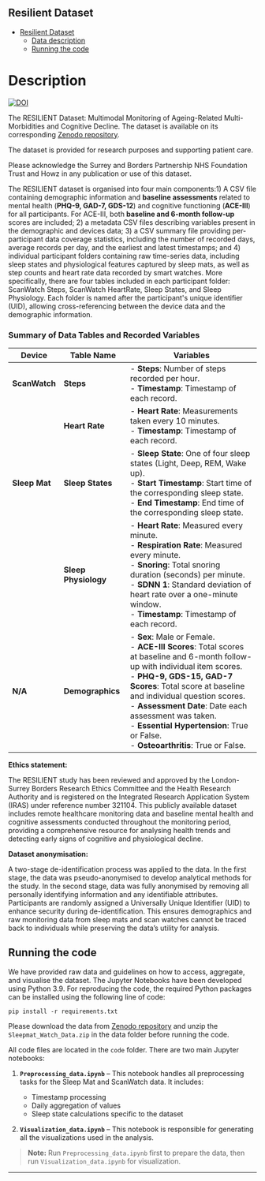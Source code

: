 ## Resilient Dataset

- [Resilient Dataset](#description)
  * [Data description](#description)
  * [Running the code](#running-the-code)
  
# Description
[![DOI](https://zenodo.org/badge/DOI/10.5281/zenodo.16755408.svg)]([https://doi.org/10.5281/zenodo.16755408]) 
<br/>

The RESILIENT Dataset: Multimodal Monitoring of Ageing-Related Multi-Morbidities and Cognitive Decline.
The dataset is available on its corresponding [Zenodo repository](https://doi.org/10.5281/zenodo.15045662).
<!--The full description of this dataset is published in Nature Scientific Data: [paper](https://doi.org/10.1038/s41597-023-02519-y)-->

The dataset is provided for research purposes and supporting patient care. 

Please acknowledge the Surrey and Borders Partnership NHS Foundation Trust and Howz in any publication or use of this dataset. 

The RESILIENT dataset is organised into four main components:1) A CSV file containing demographic information and **baseline assessments** related to mental health (**PHQ-9, GAD-7, GDS-12**) and cognitive functioning (**ACE-III**) for all participants. For ACE-III, both **baseline and 6-month follow-up** scores are included; 2) a metadata CSV files describing variables present in the demographic and devices data; 3) a CSV summary file providing per-participant data coverage statistics, including the number of recorded days, average records per day, and the earliest and latest timestamps; and 4) individual participant folders containing raw time-series data, including sleep states and physiological features captured by sleep mats, as well as step counts and heart rate data recorded by smart watches. More specifically, there are four tables included in each participant folder: ScanWatch Steps, ScanWatch HeartRate, Sleep States, and Sleep Physiology. Each folder is named after the participant's unique identifier (UID), allowing cross-referencing between the device data and the demographic information.
### Summary of Data Tables and Recorded Variables

| **Device**     | **Table Name**         | **Variables** |
|--------------|----------------------|------------------------------------------------------------------|
| **ScanWatch** | **Steps**            | - **Steps**: Number of steps recorded per hour. <br> - **Timestamp**: Timestamp of each record. |
|              | **Heart Rate**        | - **Heart Rate**: Measurements taken every 10 minutes. <br> - **Timestamp**: Timestamp of each record. |
| **Sleep Mat** | **Sleep States**      | - **Sleep State**: One of four sleep states (Light, Deep, REM, Wake up). <br> - **Start Timestamp**: Start time of the corresponding sleep state. <br> - **End Timestamp**: End time of the corresponding sleep state. |
|              | **Sleep Physiology**   | - **Heart Rate**: Measured every minute. <br> - **Respiration Rate**: Measured every minute. <br> - **Snoring**: Total snoring duration (seconds) per minute. <br> - **SDNN 1**: Standard deviation of heart rate over a one-minute window. <br> - **Timestamp**: Timestamp of each record. |
| **N/A**       | **Demographics**      | - **Sex**: Male or Female. <br> - **ACE-III Scores**: Total scores at baseline and 6-month follow-up with individual item scores. <br> - **PHQ-9, GDS-15, GAD-7 Scores**: Total score at baseline and individual question scores. <br> - **Assessment Date**: Date each assessment was taken. <br> - **Essential Hypertension**: True or False. <br> - **Osteoarthritis**: True or False. |

**Ethics statement:**

The RESILIENT study has been reviewed and approved by the London-Surrey Borders Research Ethics Committee and the Health Research Authority and is registered on the Integrated Research Application System (IRAS) under reference number 321104. This publicly available dataset includes remote healthcare monitoring data and baseline mental health and cognitive assessments conducted throughout the monitoring period, providing a comprehensive resource for analysing health trends and detecting early signs of cognitive and physiological decline.

**Dataset anonymisation:**

A two-stage de-identification process was applied to the data. In the first stage, the data was pseudo-anonymised to develop analytical methods for the study. In the second stage, data was fully anonymised by removing all personally identifying information and any identifiable attributes. Participants are randomly assigned a Universally Unique Identifier (UID) to enhance security during de-identification. This ensures demographics and raw monitoring data from sleep mats and scan watches cannot be traced back to individuals while preserving the data’s utility for analysis.

## Running the code
We have provided raw data and guidelines on how to access, aggregate, and visualise the dataset. The Jupyter Notebooks have been developed using Python 3.9. 
For reproducing the code, the required Python packages can be installed using the following line of code:
```
pip install -r requirements.txt
```
Please download the data from [Zenodo repository](https://zenodo.org/records/16755408) and unzip the `Sleepmat_Watch_Data.zip` in the data folder before running the code.

All code files are located in the `code` folder. There are two main Jupyter notebooks:

1. **`Preprocessing_data.ipynb`** – This notebook handles all preprocessing tasks for the Sleep Mat and ScanWatch data. It includes:
   - Timestamp processing  
   - Daily aggregation of values  
   - Sleep state calculations specific to the dataset

2. **`Visualization_data.ipynb`** – This notebook is responsible for generating all the visualizations used in the analysis.

> **Note:** Run `Preprocessing_data.ipynb` first to prepare the data, then run `Visualization_data.ipynb` for visualization.

*  *  *  *  *




